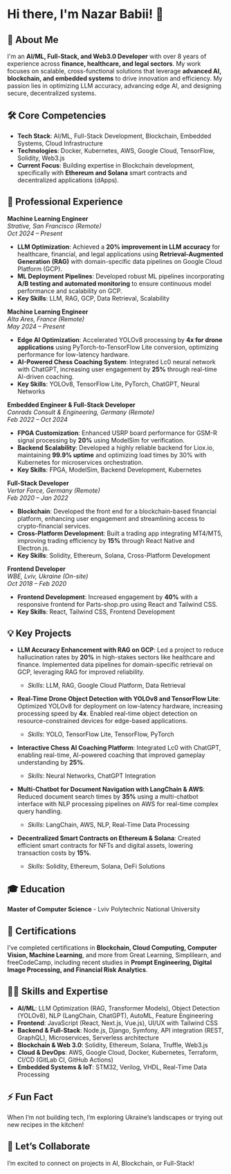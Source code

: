# Hi there, I'm Nazar Babii! 👋

## 👀 About Me
I'm an **AI/ML, Full-Stack, and Web3.0 Developer** with over 8 years of experience across **finance, healthcare, and legal sectors**. My work focuses on scalable, cross-functional solutions that leverage **advanced AI, blockchain, and embedded systems** to drive innovation and efficiency. My passion lies in optimizing LLM accuracy, advancing edge AI, and designing secure, decentralized systems.

## 🛠️ Core Competencies
- **Tech Stack**: AI/ML, Full-Stack Development, Blockchain, Embedded Systems, Cloud Infrastructure
- **Technologies**: Docker, Kubernetes, AWS, Google Cloud, TensorFlow, Solidity, Web3.js
- **Current Focus**: Building expertise in Blockchain development, specifically with **Ethereum and Solana** smart contracts and decentralized applications (dApps).

## 💼 Professional Experience

**Machine Learning Engineer**  
*Strative, San Francisco (Remote)*  
*Oct 2024 – Present*  
- **LLM Optimization**: Achieved a **20% improvement in LLM accuracy** for healthcare, financial, and legal applications using **Retrieval-Augmented Generation (RAG)** with domain-specific data pipelines on Google Cloud Platform (GCP).
- **ML Deployment Pipelines**: Developed robust ML pipelines incorporating **A/B testing and automated monitoring** to ensure continuous model performance and scalability on GCP.
- **Key Skills**: LLM, RAG, GCP, Data Retrieval, Scalability

**Machine Learning Engineer**  
*Alta Ares, France (Remote)*  
*May 2024 – Present*  
- **Edge AI Optimization**: Accelerated YOLOv8 processing by **4x for drone applications** using PyTorch-to-TensorFlow Lite conversion, optimizing performance for low-latency hardware.
- **AI-Powered Chess Coaching System**: Integrated Lc0 neural network with ChatGPT, increasing user engagement by **25%** through real-time AI-driven coaching.
- **Key Skills**: YOLOv8, TensorFlow Lite, PyTorch, ChatGPT, Neural Networks

**Embedded Engineer & Full-Stack Developer**  
*Conrads Consult & Engineering, Germany (Remote)*  
*Feb 2022 – Oct 2024*  
- **FPGA Customization**: Enhanced USRP board performance for GSM-R signal processing by **20%** using ModelSim for verification.
- **Backend Scalability**: Developed a highly reliable backend for Liox.io, maintaining **99.9% uptime** and optimizing load times by 30% with Kubernetes for microservices orchestration.
- **Key Skills**: FPGA, ModelSim, Backend Development, Kubernetes

**Full-Stack Developer**  
*Vertor Force, Germany (Remote)*  
*Feb 2020 – Jan 2022*  
- **Blockchain**: Developed the front end for a blockchain-based financial platform, enhancing user engagement and streamlining access to crypto-financial services.
- **Cross-Platform Development**: Built a trading app integrating MT4/MT5, improving trading efficiency by **15%** through React Native and Electron.js.
- **Key Skills**: Solidity, Ethereum, Solana, Cross-Platform Development

**Frontend Developer**  
*WBE, Lviv, Ukraine (On-site)*  
*Oct 2018 – Feb 2020*  
- **Frontend Development**: Increased engagement by **40%** with a responsive frontend for Parts-shop.pro using React and Tailwind CSS.
- **Key Skills**: React, Tailwind CSS, Frontend Development

## 💡 Key Projects
- **LLM Accuracy Enhancement with RAG on GCP**: Led a project to reduce hallucination rates by **20%** in high-stakes sectors like healthcare and finance. Implemented data pipelines for domain-specific retrieval on GCP, leveraging RAG for improved reliability.
  - *Skills*: LLM, RAG, Google Cloud Platform, Data Retrieval

- **Real-Time Drone Object Detection with YOLOv8 and TensorFlow Lite**: Optimized YOLOv8 for deployment on low-latency hardware, increasing processing speed by **4x**. Enabled real-time object detection on resource-constrained devices for edge-based applications.
  - *Skills*: YOLO, TensorFlow Lite, TensorFlow, PyTorch

- **Interactive Chess AI Coaching Platform**: Integrated Lc0 with ChatGPT, enabling real-time, AI-powered coaching that improved gameplay understanding by **25%**.
  - *Skills*: Neural Networks, ChatGPT Integration

- **Multi-Chatbot for Document Navigation with LangChain & AWS**: Reduced document search times by **35%** using a multi-chatbot interface with NLP processing pipelines on AWS for real-time complex query handling.
  - *Skills*: LangChain, AWS, NLP, Real-Time Data Processing

- **Decentralized Smart Contracts on Ethereum & Solana**: Created efficient smart contracts for NFTs and digital assets, lowering transaction costs by **15%**.
  - *Skills*: Solidity, Ethereum, Solana, DeFi Solutions

## 🎓 Education
  **Master of Computer Science** - Lviv Polytechnic National University

## 📜 Certifications
I’ve completed certifications in **Blockchain, Cloud Computing, Computer Vision, Machine Learning**, and more from Great Learning, Simplilearn, and freeCodeCamp, including recent studies in **Prompt Engineering, Digital Image Processing, and Financial Risk Analytics**.

## 🧑‍🔬 Skills and Expertise
- **AI/ML**: LLM Optimization (RAG, Transformer Models), Object Detection (YOLOv8), NLP (LangChain, ChatGPT), AutoML, Feature Engineering
- **Frontend**: JavaScript (React, Next.js, Vue.js), UI/UX with Tailwind CSS
- **Backend & Full-Stack**: Node.js, Django, Symfony, API integration (REST, GraphQL), Microservices, Serverless architecture
- **Blockchain & Web 3.0**: Solidity, Ethereum, Solana, Truffle, Web3.js
- **Cloud & DevOps**: AWS, Google Cloud, Docker, Kubernetes, Terraform, CI/CD (GitLab CI, GitHub Actions)
- **Embedded Systems & IoT**: STM32, Verilog, VHDL, Real-Time Data Processing

## ⚡ Fun Fact
When I’m not building tech, I’m exploring Ukraine’s landscapes or trying out new recipes in the kitchen!

## 💬 Let’s Collaborate
I’m excited to connect on projects in AI, Blockchain, or Full-Stack!
